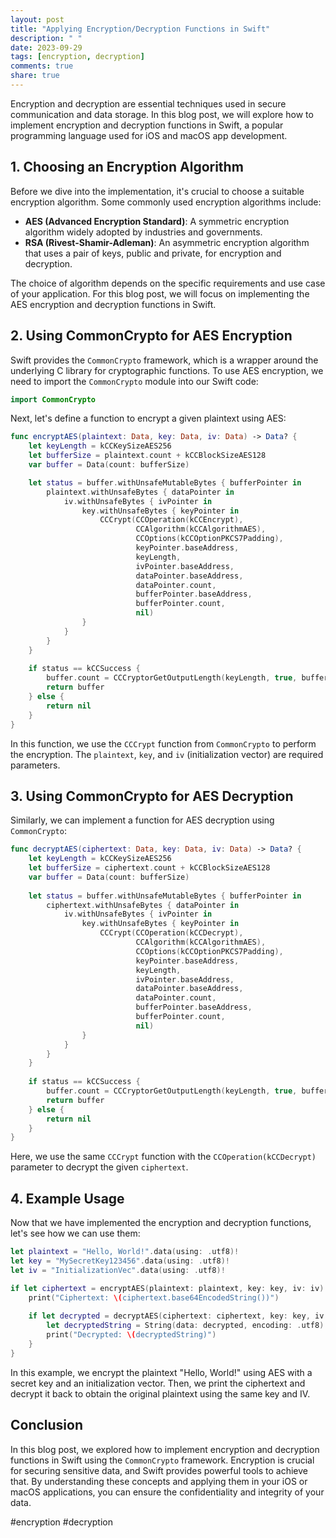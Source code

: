 ```yaml
---
layout: post
title: "Applying Encryption/Decryption Functions in Swift"
description: " "
date: 2023-09-29
tags: [encryption, decryption]
comments: true
share: true
---
```


Encryption and decryption are essential techniques used in secure communication and data storage. In this blog post, we will explore how to implement encryption and decryption functions in Swift, a popular programming language used for iOS and macOS app development.

## 1. Choosing an Encryption Algorithm

Before we dive into the implementation, it's crucial to choose a suitable encryption algorithm. Some commonly used encryption algorithms include:

- **AES (Advanced Encryption Standard)**: A symmetric encryption algorithm widely adopted by industries and governments.
- **RSA (Rivest-Shamir-Adleman)**: An asymmetric encryption algorithm that uses a pair of keys, public and private, for encryption and decryption.

The choice of algorithm depends on the specific requirements and use case of your application. For this blog post, we will focus on implementing the AES encryption and decryption functions in Swift.

## 2. Using CommonCrypto for AES Encryption

Swift provides the `CommonCrypto` framework, which is a wrapper around the underlying C library for cryptographic functions. To use AES encryption, we need to import the `CommonCrypto` module into our Swift code:

```swift
import CommonCrypto
```

Next, let's define a function to encrypt a given plaintext using AES:

```swift
func encryptAES(plaintext: Data, key: Data, iv: Data) -> Data? {
    let keyLength = kCCKeySizeAES256
    let bufferSize = plaintext.count + kCCBlockSizeAES128
    var buffer = Data(count: bufferSize)

    let status = buffer.withUnsafeMutableBytes { bufferPointer in
        plaintext.withUnsafeBytes { dataPointer in
            iv.withUnsafeBytes { ivPointer in
                key.withUnsafeBytes { keyPointer in
                    CCCrypt(CCOperation(kCCEncrypt),
                            CCAlgorithm(kCCAlgorithmAES),
                            CCOptions(kCCOptionPKCS7Padding),
                            keyPointer.baseAddress,
                            keyLength,
                            ivPointer.baseAddress,
                            dataPointer.baseAddress,
                            dataPointer.count,
                            bufferPointer.baseAddress,
                            bufferPointer.count,
                            nil)
                }
            }
        }
    }
    
    if status == kCCSuccess {
        buffer.count = CCCryptorGetOutputLength(keyLength, true, bufferSize)
        return buffer
    } else {
        return nil
    }
}
```

In this function, we use the `CCCrypt` function from `CommonCrypto` to perform the encryption. The `plaintext`, `key`, and `iv` (initialization vector) are required parameters.

## 3. Using CommonCrypto for AES Decryption

Similarly, we can implement a function for AES decryption using `CommonCrypto`:

```swift
func decryptAES(ciphertext: Data, key: Data, iv: Data) -> Data? {
    let keyLength = kCCKeySizeAES256
    let bufferSize = ciphertext.count + kCCBlockSizeAES128
    var buffer = Data(count: bufferSize)
    
    let status = buffer.withUnsafeMutableBytes { bufferPointer in
        ciphertext.withUnsafeBytes { dataPointer in
            iv.withUnsafeBytes { ivPointer in
                key.withUnsafeBytes { keyPointer in
                    CCCrypt(CCOperation(kCCDecrypt),
                            CCAlgorithm(kCCAlgorithmAES),
                            CCOptions(kCCOptionPKCS7Padding),
                            keyPointer.baseAddress,
                            keyLength,
                            ivPointer.baseAddress,
                            dataPointer.baseAddress,
                            dataPointer.count,
                            bufferPointer.baseAddress,
                            bufferPointer.count,
                            nil)
                }
            }
        }
    }
    
    if status == kCCSuccess {
        buffer.count = CCCryptorGetOutputLength(keyLength, true, bufferSize)
        return buffer
    } else {
        return nil
    }
}
```

Here, we use the same `CCCrypt` function with the `CCOperation(kCCDecrypt)` parameter to decrypt the given `ciphertext`.

## 4. Example Usage

Now that we have implemented the encryption and decryption functions, let's see how we can use them:

```swift
let plaintext = "Hello, World!".data(using: .utf8)!
let key = "MySecretKey123456".data(using: .utf8)!
let iv = "InitializationVec".data(using: .utf8)!

if let ciphertext = encryptAES(plaintext: plaintext, key: key, iv: iv) {
    print("Ciphertext: \(ciphertext.base64EncodedString())")
    
    if let decrypted = decryptAES(ciphertext: ciphertext, key: key, iv: iv) {
        let decryptedString = String(data: decrypted, encoding: .utf8)!
        print("Decrypted: \(decryptedString)")
    }
}
```

In this example, we encrypt the plaintext "Hello, World!" using AES with a secret key and an initialization vector. Then, we print the ciphertext and decrypt it back to obtain the original plaintext using the same key and IV.

## Conclusion

In this blog post, we explored how to implement encryption and decryption functions in Swift using the `CommonCrypto` framework. Encryption is crucial for securing sensitive data, and Swift provides powerful tools to achieve that. By understanding these concepts and applying them in your iOS or macOS applications, you can ensure the confidentiality and integrity of your data.

#encryption #decryption